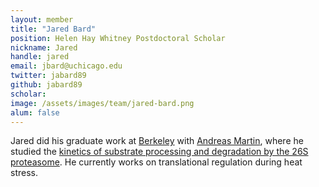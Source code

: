```yaml
---
layout: member
title: "Jared Bard"
position: Helen Hay Whitney Postdoctoral Scholar
nickname: Jared
handle: jared
email: jbard@uchicago.edu
twitter: jabard89
github: jabard89
scholar: 
image: /assets/images/team/jared-bard.png
alum: false
---
```

Jared did his graduate work at [Berkeley][1] with [Andreas Martin][2], where he studied the [kinetics of substrate processing and degradation by the 26S proteasome][3]. He currently works on translational regulation during heat stress.

[1]:http://www.berkeley.edu
[2]:http://mcb.berkeley.edu/labs/martin/
[3]:https://pubmed.ncbi.nlm.nih.gov/30929903/
